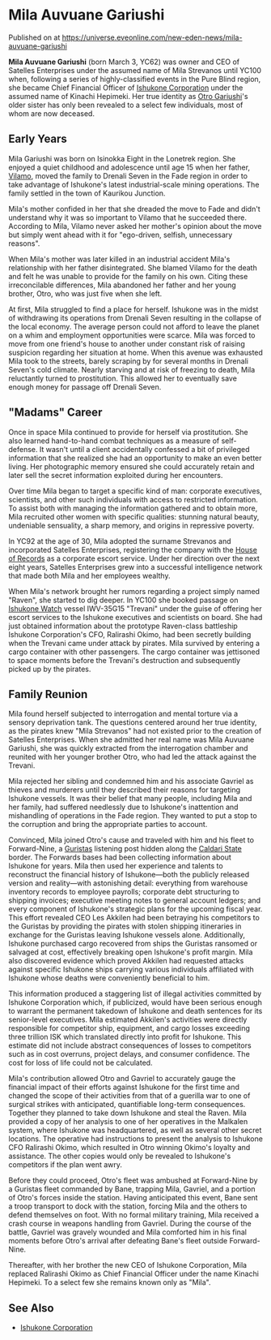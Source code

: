 # Mila Auvuane Gariushi
Published on  at https://universe.eveonline.com/new-eden-news/mila-auvuane-gariushi

**Mila Auvuane Gariushi** (born March 3, YC62) was owner and CEO of Satelles Enterprises under the assumed name of Mila Strevanos until YC100 when, following a series of highly-classified events in the Pure Blind region, she became Chief Financial Officer of [Ishukone Corporation](7gc0ekpgJoQ3hygIB6ocHI) under the assumed name of Kinachi Hepimeki. Her true identity as [Otro Gariushi](5QydCJCoYvbvbWvFlAlbHg)'s older sister has only been revealed to a select few individuals, most of whom are now deceased.

## Early Years

Mila Gariushi was born on Isinokka Eight in the Lonetrek region. She enjoyed a quiet childhood and adolescence until age 15 when her father, [Vilamo](4IwNRYgMn8A2ZM0QPprHvA), moved the family to Drenali Seven in the Fade region in order to take advantage of Ishukone's latest industrial-scale mining operations. The family settled in the town of Kaurikou Junction.

Mila's mother confided in her that she dreaded the move to Fade and didn't understand why it was so important to Vilamo that he succeeded there. According to Mila, Vilamo never asked her mother's opinion about the move but simply went ahead with it for "ego-driven, selfish, unnecessary reasons".

When Mila's mother was later killed in an industrial accident Mila's relationship with her father disintegrated. She blamed Vilamo for the death and felt he was unable to provide for the family on his own. Citing these irreconcilable differences, Mila abandoned her father and her young brother, Otro, who was just five when she left.

At first, Mila struggled to find a place for herself. Ishukone was in the midst of withdrawing its operations from Drenali Seven resulting in the collapse of the local economy. The average person could not afford to leave the planet on a whim and employment opportunities were scarce. Mila was forced to move from one friend's house to another under constant risk of raising suspicion regarding her situation at home. When this avenue was exhausted Mila took to the streets, barely scraping by for several months in Drenali Seven's cold climate. Nearly starving and at risk of freezing to death, Mila reluctantly turned to prostitution. This allowed her to eventually save enough money for passage off Drenali Seven.

## "Madams" Career

Once in space Mila continued to provide for herself via prostitution. She also learned hand-to-hand combat techniques as a measure of self-defense. It wasn't until a client accidentally confessed a bit of privileged information that she realized she had an opportunity to make an even better living. Her photographic memory ensured she could accurately retain and later sell the secret information exploited during her encounters.

Over time Mila began to target a specific kind of man: corporate executives, scientists, and other such individuals with access to restricted information. To assist both with managing the information gathered and to obtain more, Mila recruited other women with specific qualities: stunning natural beauty, undeniable sensuality, a sharp memory, and origins in repressive poverty.

In YC92 at the age of 30, Mila adopted the surname Strevanos and incorporated Satelles Enterprises, registering the company with the [House of Records](6JvE4aPaJ3FcJ1dZPhFfES) as a corporate escort service. Under her direction over the next eight years, Satelles Enterprises grew into a successful intelligence network that made both Mila and her employees wealthy.

When Mila's network brought her rumors regarding a project simply named "Raven", she started to dig deeper. In YC100 she booked passage on [Ishukone Watch](21GQBhNgawJQQ39wqVX4yU) vessel IWV-35G15 "Trevani" under the guise of offering her escort services to the Ishukone executives and scientists on board. She had just obtained information about the prototype Raven-class battleship Ishukone Corporation's CFO, Ralirashi Okimo, had been secretly building when the Trevani came under attack by pirates. Mila survived by entering a cargo container with other passengers. The cargo container was jettisoned to space moments before the Trevani's destruction and subsequently picked up by the pirates.

## Family Reunion

Mila found herself subjected to interrogation and mental torture via a sensory deprivation tank. The questions centered around her true identity, as the pirates knew "Mila Strevanos" had not existed prior to the creation of Satelles Enterprises. When she admitted her real name was Mila Auvuane Gariushi, she was quickly extracted from the interrogation chamber and reunited with her younger brother Otro, who had led the attack against the Trevani.

Mila rejected her sibling and condemned him and his associate Gavriel as thieves and murderers until they described their reasons for targeting Ishukone vessels. It was their belief that many people, including Mila and her family, had suffered needlessly due to Ishukone's inattention and mishandling of operations in the Fade region. They wanted to put a stop to the corruption and bring the appropriate parties to account.

Convinced, Mila joined Otro's cause and traveled with him and his fleet to Forward-Nine, a [Guristas](55L861YhB1ZfaAST6ZbhdO) listening post hidden along the [Caldari State](7unGNsrMFwIWXMMbrM2jfy) border. The Forwards bases had been collecting information about Ishukone for years. Mila then used her experience and talents to reconstruct the financial history of Ishukone—both the publicly released version and reality—with astonishing detail: everything from warehouse inventory records to employee payrolls; corporate debt structuring to shipping invoices; executive meeting notes to general account ledgers; and every component of Ishukone's strategic plans for the upcoming fiscal year. This effort revealed CEO Les Akkilen had been betraying his competitors to the Guristas by providing the pirates with stolen shipping itineraries in exchange for the Guristas leaving Ishukone vessels alone. Additionally, Ishukone purchased cargo recovered from ships the Guristas ransomed or salvaged at cost, effectively breaking open Ishukone's profit margin. Mila also discovered evidence which proved Akkilen had requested attacks against specific Ishukone ships carrying various individuals affiliated with Ishukone whose deaths were conveniently beneficial to him.

This information produced a staggering list of illegal activities committed by Ishukone Corporation which, if publicized, would have been serious enough to warrant the permanent takedown of Ishukone and death sentences for its senior-level executives. Mila estimated Akkilen's activities were directly responsible for competitor ship, equipment, and cargo losses exceeding three trillion ISK which translated directly into profit for Ishukone. This estimate did not include abstract consequences of losses to competitors such as in cost overruns, project delays, and consumer confidence. The cost for loss of life could not be calculated.

Mila's contribution allowed Otro and Gavriel to accurately gauge the financial impact of their efforts against Ishukone for the first time and changed the scope of their activities from that of a guerilla war to one of surgical strikes with anticipated, quantifiable long-term consequences. Together they planned to take down Ishukone and steal the Raven. Mila provided a copy of her analysis to one of her operatives in the Malkalen system, where Ishukone was headquartered, as well as several other secret locations. The operative had instructions to present the analysis to Ishukone CFO Ralirashi Okimo, which resulted in Otro winning Okimo's loyalty and assistance. The other copies would only be revealed to Ishukone's competitors if the plan went awry.

Before they could proceed, Otro's fleet was ambushed at Forward-Nine by a Guristas fleet commanded by Bane, trapping Mila, Gavriel, and a portion of Otro's forces inside the station. Having anticipated this event, Bane sent a troop transport to dock with the station, forcing Mila and the others to defend themselves on foot. With no formal military training, Mila received a crash course in weapons handling from Gavriel. During the course of the battle, Gavriel was gravely wounded and Mila comforted him in his final moments before Otro's arrival after defeating Bane's fleet outside Forward-Nine.

Thereafter, with her brother the new CEO of Ishukone Corporation, Mila replaced Ralirashi Okimo as Chief Financial Officer under the name Kinachi Hepimeki. To a select few she remains known only as "Mila".

## See Also
* [Ishukone Corporation](7gc0ekpgJoQ3hygIB6ocHI)
